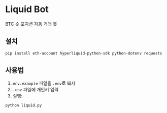 # Liquid Bot

BTC 숏 포지션 자동 거래 봇

## 설치

```bash
pip install eth-account hyperliquid-python-sdk python-dotenv requests
```

## 사용법

1. `env.example` 파일을 `.env`로 복사
2. `.env` 파일에 개인키 입력
3. 실행:
```bash
python liquid.py
```
